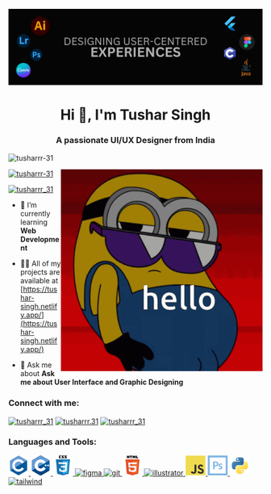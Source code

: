 ![MasterHead](new.png)
<h1 align="center">Hi 👋, I'm Tushar Singh</h1>
<h3 align="center">A passionate UI/UX Designer from India</h3>


<p align="left"> <img src="https://komarev.com/ghpvc/?username=tusharrr-31&label=Profile%20views&color=0e75b6&style=flat" alt="tusharrr-31" /> </p>
<img align ="right" alt="coding" width="400" src="e3c747b1bf7b80b066f62d629209e694.gif">
<p align="left"> <a href="https://github.com/ryo-ma/github-profile-trophy"><img src="https://github-profile-trophy.vercel.app/?username=tusharrr-31" alt="tusharrr-31" /></a> </p>

<p align="left"> <a href="https://twitter.com/tusharrr_31" target="blank"><img src="https://img.shields.io/twitter/follow/tusharrr_31?logo=twitter&style=for-the-badge" alt="tusharrr_31" /></a> </p>

- 🌱 I’m currently learning **Web Development**

- 👨‍💻 All of my projects are available at [https://tushar-singh.netlify.app/](https://tushar-singh.netlify.app/)

- 💬 Ask me about **Ask me about User Interface and Graphic Designing**

<h3 align="left">Connect with me:</h3>
<p align="left">
<a href="https://twitter.com/tusharrr_31" target="blank"><img align="center" src="https://raw.githubusercontent.com/rahuldkjain/github-profile-readme-generator/master/src/images/icons/Social/twitter.svg" alt="tusharrr_31" height="30" width="40" /></a>
<a href="https://instagram.com/tusharrr.31" target="blank"><img align="center" src="https://raw.githubusercontent.com/rahuldkjain/github-profile-readme-generator/master/src/images/icons/Social/instagram.svg" alt="tusharrr.31" height="30" width="40" /></a>
<a href="https://www.behance.net/tusharrr_31" target="blank"><img align="center" src="https://raw.githubusercontent.com/rahuldkjain/github-profile-readme-generator/master/src/images/icons/Social/behance.svg" alt="tusharrr_31" height="30" width="40" /></a>
</p>

<h3 align="left">Languages and Tools:</h3>
<p align="left"> <a href="https://www.cprogramming.com/" target="_blank" rel="noreferrer"> <img src="https://raw.githubusercontent.com/devicons/devicon/master/icons/c/c-original.svg" alt="c" width="40" height="40"/> </a> <a href="https://www.w3schools.com/cpp/" target="_blank" rel="noreferrer"> <img src="https://raw.githubusercontent.com/devicons/devicon/master/icons/cplusplus/cplusplus-original.svg" alt="cplusplus" width="40" height="40"/> </a> <a href="https://www.w3schools.com/css/" target="_blank" rel="noreferrer"> <img src="https://raw.githubusercontent.com/devicons/devicon/master/icons/css3/css3-original-wordmark.svg" alt="css3" width="40" height="40"/> </a> <a href="https://www.figma.com/" target="_blank" rel="noreferrer"> <img src="https://www.vectorlogo.zone/logos/figma/figma-icon.svg" alt="figma" width="40" height="40"/> </a> <a href="https://git-scm.com/" target="_blank" rel="noreferrer"> <img src="https://www.vectorlogo.zone/logos/git-scm/git-scm-icon.svg" alt="git" width="40" height="40"/> </a> <a href="https://www.w3.org/html/" target="_blank" rel="noreferrer"> <img src="https://raw.githubusercontent.com/devicons/devicon/master/icons/html5/html5-original-wordmark.svg" alt="html5" width="40" height="40"/> </a> <a href="https://www.adobe.com/in/products/illustrator.html" target="_blank" rel="noreferrer"> <img src="https://www.vectorlogo.zone/logos/adobe_illustrator/adobe_illustrator-icon.svg" alt="illustrator" width="40" height="40"/> </a> <a href="https://developer.mozilla.org/en-US/docs/Web/JavaScript" target="_blank" rel="noreferrer"> <img src="https://raw.githubusercontent.com/devicons/devicon/master/icons/javascript/javascript-original.svg" alt="javascript" width="40" height="40"/> </a> <a href="https://www.photoshop.com/en" target="_blank" rel="noreferrer"> <img src="https://raw.githubusercontent.com/devicons/devicon/master/icons/photoshop/photoshop-line.svg" alt="photoshop" width="40" height="40"/> </a> <a href="https://www.python.org" target="_blank" rel="noreferrer"> <img src="https://raw.githubusercontent.com/devicons/devicon/master/icons/python/python-original.svg" alt="python" width="40" height="40"/> </a> <a href="https://tailwindcss.com/" target="_blank" rel="noreferrer"> <img src="https://www.vectorlogo.zone/logos/tailwindcss/tailwindcss-icon.svg" alt="tailwind" width="40" height="40"/> </a> </p>
